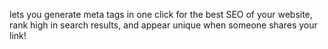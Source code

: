 lets you generate meta tags in one click for the best SEO of your website, rank high in search results, and appear unique when someone shares your link!
